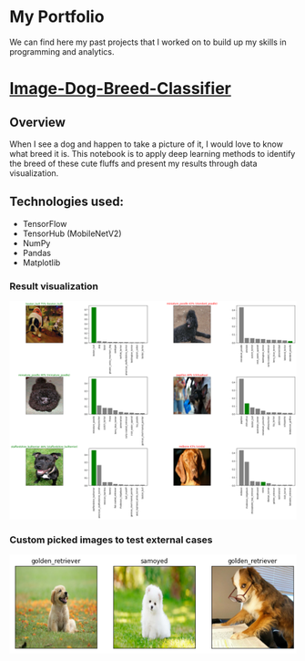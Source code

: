 # My Portfolio
We can find here my past projects that I worked on to build up my skills in programming and analytics. 

# [Image-Dog-Breed-Classifier](https://github.com/phamou/Image-Dog-Breed-Classifier)
## Overview
When I see a dog and happen to take a picture of it, I would love to know what breed it is. This notebook is to apply deep learning methods to identify the breed of these cute fluffs and present my results through data visualization.

## Technologies used:
* TensorFlow
* TensorHub (MobileNetV2)
* NumPy
* Pandas
* Matplotlib

### Result visualization 
![](/images/result_data.png)

### Custom picked images to test external cases
![](/images/custom_results.png)
